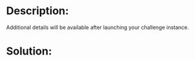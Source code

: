 # Description:
Additional details will be available after launching your challenge instance.

# Solution:
